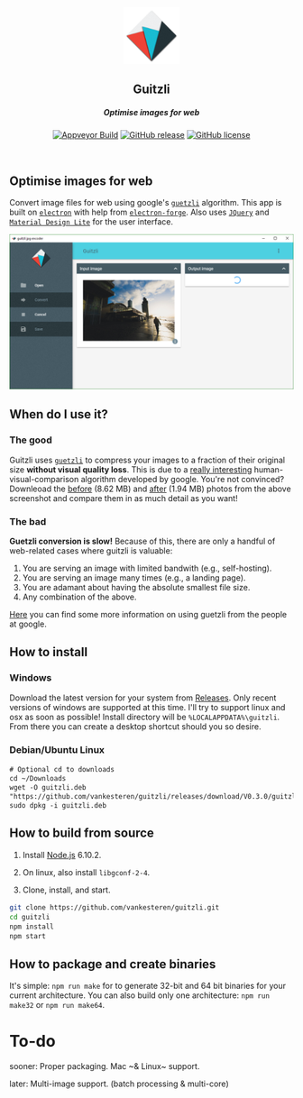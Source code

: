 <p align="center">
  <img src="https://raw.githubusercontent.com/vankesteren/guitzli/master/build/icon.png" width="20%"></img>
  <h2 align = "center">Guitzli</h2>
  <h5 align="center">Optimise images for web</h5>
  <p align="center">
    <a href="https://ci.appveyor.com/project/vankesteren/guitzli"><img src="https://ci.appveyor.com/api/projects/status/24xoj95ytbf4kn0g?svg=true" alt="Appveyor Build"></a>
    <a href="https://github.com/vankesteren/guitzli/releases"><img src="https://img.shields.io/github/release/vankesteren/guitzli.svg" alt="GitHub release"></a>
    <a href="https://raw.githubusercontent.com/vankesteren/blog/master/LICENSE"><img src="https://img.shields.io/badge/license-MIT-orange.svg" alt="GitHub license"></a>
  </p>
</p>
<br/>

## Optimise images for web
Convert image files for web using google's [`guetzli`](https://github.com/google/guetzli) algorithm. This app is built on [`electron`](https://electron.atom.io/) with help from [`electron-forge`](https://beta.electronforge.io/). Also uses [`JQuery`](https://jquery.com/) and [`Material Design Lite`](http://getmdl.io) for the user interface.

![screenshot](https://raw.githubusercontent.com/vankesteren/guitzli/master/screenshot.png)

## When do I use it?
### The good
Guitzli uses [`guetzli`](https://github.com/google/guetzli) to compress your images to a fraction of their original size __without visual quality loss__. This is due to a [really interesting](https://arxiv.org/abs/1703.04421) human-visual-comparison algorithm developed by google. You're not convinced? Downleoad the [before](https://raw.githubusercontent.com/vankesteren/guitzli/master/before.jpg) (8.62 MB) and [after](https://raw.githubusercontent.com/vankesteren/guitzli/master/after.jpg) (1.94 MB) photos from the above screenshot and compare them in as much detail as you want!

### The bad
__Guetzli conversion is slow!__ Because of this, there are only a handful of web-related cases where guitzli is valuable:
1. You are serving an image with limited bandwith (e.g., self-hosting).
2. You are serving an image many times (e.g., a landing page).
3. You are adamant about having the absolute smallest file size.
4. Any combination of the above.

[Here](https://github.com/google/guetzli#using) you can find some more information on using guetzli from the people at google.

## How to install

### Windows
Download the latest version for your system from [Releases](https://github.com/vankesteren/guitzli/releases). Only recent versions of windows are supported at this time. I'll try to support linux and osx as soon as possible!
Install directory will be `%LOCALAPPDATA%\guitzli`. From there you can create a desktop shortcut should you so desire.

### Debian/Ubuntu Linux
```shell
# Optional cd to downloads
cd ~/Downloads
wget -O guitzli.deb "https://github.com/vankesteren/guitzli/releases/download/V0.3.0/guitzli_linux_64.deb"
sudo dpkg -i guitzli.deb
```

## How to build from source

1. Install [Node.js](https://nodejs.org/en/download/) 6.10.2.

2. On linux, also install `libgconf-2-4`.

3. Clone, install, and start.
```bash
git clone https://github.com/vankesteren/guitzli.git
cd guitzli
npm install
npm start
```


## How to package and create binaries

It's simple: `npm run make` for to generate 32-bit and 64 bit binaries for your current architecture. You can also build only one architecture: `npm run make32` or `npm run make64`.


# To-do

sooner: Proper packaging. Mac ~& Linux~ support.

later: Multi-image support. (batch processing & multi-core)
